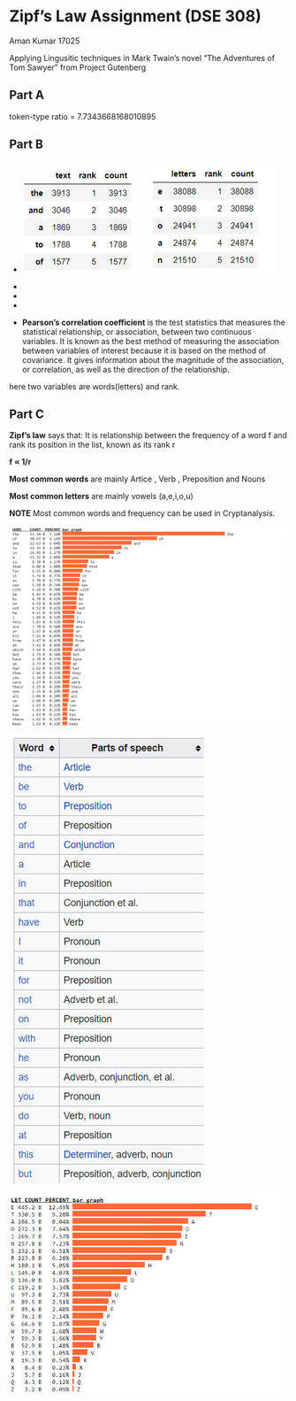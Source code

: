 # Zipf’s Law Assignment (DSE 308)

Aman Kumar 17025


Applying Lingusitic techniques in Mark Twain’s novel “The Adventures of Tom Sawyer” from Project Gutenberg

## Part A

token-type ratio = 7.7343668168010895

## Part B

* ![](word_freq.png) ![](letter_freq.png)

*

*

*

* **Pearson’s correlation coefficient** is the test statistics that measures the statistical relationship, or association, between two continuous variables.  It is known as the best method of measuring the association between variables of interest because it is based on the method of covariance.  It gives information about the magnitude of the association, or correlation, as well as the direction of the relationship.

here two variables are words(letters) and rank.


## Part C

**Zipf’s law** says that: It is relationship between the frequency of a word f and rank its position in the list, known as its rank r
 
**f ∝ 1/r**

**Most common words** are mainly Artice , Verb , Preposition and Nouns

**Most common letters** are mainly vowels (a,e,i,o,u)
 
**NOTE**  Most common words and frequency can be used in Cryptanalysis.


![](word.png)

![](word-vs-part-of-speech.png)

![](letter.png)






